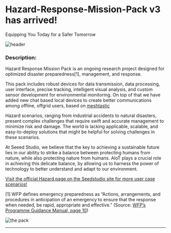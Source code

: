 # Hazard-Response-Mission-Pack v3 has arrived!

Equipping You Today for a Safer Tomorrow

![header](https://www.seeedstudio.com/blog/wp-content/uploads/2024/08/%E6%9E%B6%E6%9E%84%E5%9B%BE03-768x516.png)




### Description:

Hazard Response Mission Pack is an ongoing research project designed for optimized disaster preparedness[1], management, and response. 

This pack includes robust devices for data transmission, data processing,  user interface, precise tracking, intelligent visual analysis, and custom sensor development for environmental monitoring. On top of that we have added new chat based local devices to create better communications among offline, offgrid users, based on [meshtastic](http://meshtastic.org/)

Hazard scenarios, ranging from industrial accidents to natural disasters, present complex challenges that require swift and accurate management to minimize risk and damage. The world is lacking applicable, scalable, and easy-to-deploy solutions that might be helpful for solving challenges in these scenarios.

At Seeed Studio, we believe that the key to achieving a sustainable future lies in our ability to strike a balance between protecting humans from nature, while also protecting nature from humans. AIoT plays a crucial role in achieving this delicate balance, by allowing us to harness the power of technology to better understand and adapt to our environment.

[Visit the official Hazard page on the Seedstudio site for more user case scenarios!](https://hazard.seeed.cc/)

[1] WFP defines emergency preparedness as “Actions, arrangements, and procedures in anticipation of an emergency to ensure that the response when needed, be rapid, appropriate and effective.” (Source: [WFP’s Programme Guidance Manual, page 10](https://documents.wfp.org/stellent/groups/public/documents/resources/wfp251892.pdf))


![the pack](./assets/img/case.jpg)


- - - 

